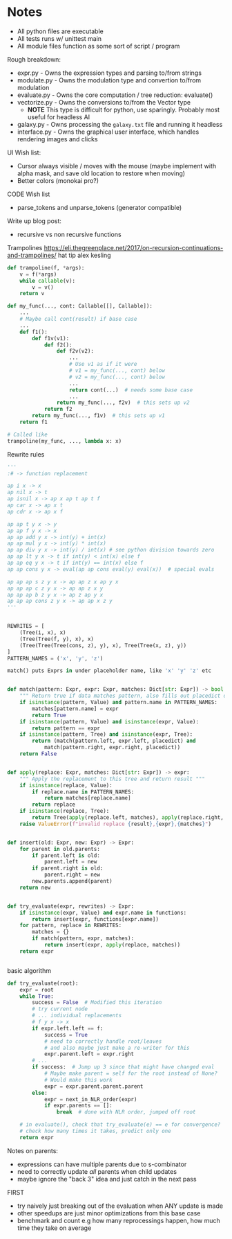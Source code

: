 # Notes

- All python files are executable
- All tests runs w/ unittest main
- All module files function as some sort of script / program

Rough breakdown:

* expr.py - Owns the expression types and parsing to/from strings
* modulate.py - Owns the modulation type and convertion to/from modulation
* evaluate.py - Owns the core computation / tree reduction: evaluate()
* vectorize.py - Owns the conversions to/from the Vector type
    * **NOTE** This type is difficult for python, use sparingly. Probably most useful for headless AI
* galaxy.py - Owns processing the `galaxy.txt` file and running it headless
* interface.py - Owns the graphical user interface, which handles rendering images and clicks


UI Wish list:
- Cursor always visible / moves with the mouse (maybe implement with alpha mask, and save old location to restore when moving)
- Better colors (monokai pro?)

CODE Wish list
- parse_tokens and unparse_tokens (generator compatible)


Write up blog post:
- recursive vs non recursive functions


Trampolines
https://eli.thegreenplace.net/2017/on-recursion-continuations-and-trampolines/
hat tip alex kesling

```python
def trampoline(f, *args):
    v = f(*args)
    while callable(v):
        v = v()
    return v
```

```python
def my_func(..., cont: Callable[[], Callable]):
    ...
    # Maybe call cont(result) if base case
    ...
    def f1():
        def f1v(v1):
            def f2():
                def f2v(v2):
                    ...
                    # Use v1 as if it were
                    # v1 = my_func(..., cont) below
                    # v2 = my_func(..., cont) below
                    ...
                    return cont(...)  # needs some base case
                    ...
                return my_func(..., f2v)  # this sets up v2
            return f2
        return my_func(..., f1v)  # this sets up v1
    return f1
```

```python
# Called like
trampoline(my_func, ..., lambda x: x)
```



Rewrite rules
```python
'''
:# -> function replacement

ap i x -> x
ap nil x -> t
ap isnil x -> ap x ap t ap t f
ap car x -> ap x t
ap cdr x -> ap x f

ap ap t y x -> y
ap ap f y x -> x
ap ap add y x -> int(y) + int(x)
ap ap mul y x -> int(y) * int(x)
ap ap div y x -> int(y) / int(x) # see python division towards zero
ap ap lt y x -> t if int(y) < int(x) else f
ap ap eq y x -> t if int(y) == int(x) else f
ap ap cons y x -> eval(ap ap cons eval(y) eval(x))  # special evals

ap ap ap s z y x -> ap ap z x ap y x
ap ap ap c z y x -> ap ap z x y
ap ap ap b z y x -> ap z ap y x
ap ap ap cons z y x -> ap ap x z y
'''


REWRITES = [
    (Tree(i, x), x)
    (Tree(Tree(f, y), x), x)
    (Tree(Tree(Tree(cons, z), y), x), Tree(Tree(x, z), y))
]
PATTERN_NAMES = ('x', 'y', 'z')

match() puts Exprs in under placeholder name, like 'x' 'y' 'z' etc


def match(pattern: Expr, expr: Expr, matches: Dict[str: Expr]) -> bool:
    """ Return true if data matches pattern, also fills out placedict dict """
    if isinstance(pattern, Value) and pattern.name in PATTERN_NAMES:
        matches[pattern.name] = expr
        return True
    if isinstance(pattern, Value) and isinstance(expr, Value):
        return pattern == expr
    if isinstance(pattern, Tree) and isinstance(expr, Tree):
        return (match(pattern.left, expr.left, placedict) and 
            match(pattern.right, expr.right, placedict))
    return False


def apply(replace: Expr, matches: Dict[str: Expr]) -> expr:
    """ Apply the replacement to this tree and return result """
    if isinstance(replace, Value):
        if replace.name in PATTERN_NAMES:
            return matches[replace.name]
        return replace
    if isinstance(replace, Tree):
        return Tree(apply(replace.left, matches), apply(replace.right, matches))
    raise ValueError(f"invalid replace {result},{expr},{matches}")


def insert(old: Expr, new: Expr) -> Expr:
    for parent in old.parents:
        if parent.left is old:
            parent.left = new
        if parent.right is old:
            parent.right = new
        new.parents.append(parent)
    return new


def try_evaluate(expr, rewrites) -> Expr:
    if isinstance(expr, Value) and expr.name in functions:
        return insert(expr, functions[expr.name])
    for pattern, replace in REWRITES:
        matches = {}
        if match(pattern, expr, matches):
            return insert(expr, apply(replace, matches))
    return expr



```

basic algorithm
```python
def try_evaluate(root):
    expr = root
    while True:
        success = False  # Modified this iteration
        # try current node
        # ... individual replacements
        # f y x -> x
        if expr.left.left == f:
            success = True
            # need to correctly handle root/leaves
            # and also maybe just make a re-writer for this
            expr.parent.left = expr.right
        # ...
        if success:  # Jump up 3 since that might have changed eval
            # Maybe make parent = self for the root instead of None?
            # Would make this work
            expr = expr.parent.parent.parent
        else:
            expr = next_in_NLR_order(expr)
            if expr.parents == []:
                break  # done with NLR order, jumped off root

    # in evaluate(), check that try_evaluate(e) == e for convergence?
    # check how many times it takes, predict only one
    return expr
```

Notes on parents:
- expressions can have multiple parents due to s-combinator
- need to correctly update _all_ parents when child updates
- maybe ignore the "back 3" idea and just catch in the next pass

FIRST
- try naively just breaking out of the evaluation when ANY update is made
- other speedups are just minor optimizations from this base case
- benchmark and count e.g how many reprocessings happen, how much time they take on average
